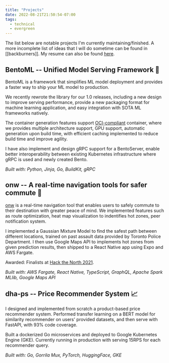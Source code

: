 ```yaml
---
title: "Projects"
date: 2022-08-21T21:50:54-07:00
tags:
  - technical
  - evergreen
---
```


The list below are notable projects I'm currently maintaining/finished. A more incomplete list of ideas that I will do sometime can be found in [[backburners]]. My resume can also be found [here](https://aarnphm.xyz/resumes/2022-aaronpham-resume.pdf).

## BentoML -- Unified Model Serving Framework 🍱

BentoML is a framework that simplifies ML model deployment and provides a faster way to ship your ML model to production.

We recently rewrote the library for our 1.0 releases, including a new design to improve serving performance, provide a new packaging format for machine learning application, and easy integration with SOTA ML frameworks natively.

The container generation features support [OCI-compliant](/cache/container.md) container, where we provides multiple architecture support, GPU support, automatic generation upon build time, with efficient caching implemented to reduce build time and improve agility.

I have also implement and design gRPC support for a BentoServer, enable better interoperability between existing Kubernetes infrastructure where gRPC is used and newly created Bento.

_Built with: Python, Jinja, Go, BuildKit, gRPC_

## onw -- A real-time navigation tools for safer commute 📌

[onw](https://github.com/tiproad/omw) is a real-time navigation tool that enables users to safely commute to their destination with greater peace of mind. We implemented features such as route optimization, heat map visualization to indentifies hot zones, peer notification system.

I implemented a Gaussian Mixture Model to find the safest path between different locations, trained on past assault data provided by Toronto Police Department. I then use Google Maps API to implements hot zones from given prediction results, then shipped to a React Native app using Expo and AWS Fargate.

Awarded: Finalists at [Hack the North 2021](https://devpost.com/software/twogether).

_Built with: AWS Fargate, React Native, TypeScript, GraphQL, Apache Spark MLlib, Google Maps API_

## dha-ps -- Price Recommender System 📈

I designed and implemented from scratch a product-based price recommender system.
Performed transfer learning on a BERT model for similarity recommender on users'
provided datasets, and then serve with FastAPI, with 93% code coverage.

Built a dockerized Go microservices and deployed to Google Kubernetes Engine (GKE).
Currently running in production with serving 15RPS for each recommender query.

_Built with: Go, Gorrila Mux, PyTorch, HuggingFace, GKE_

